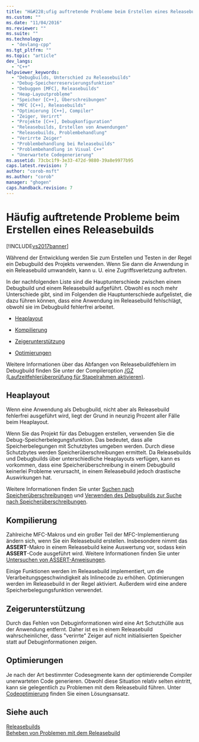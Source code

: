 ```yaml
---
title: "H&#228;ufig auftretende Probleme beim Erstellen eines Releasebuilds | Microsoft Docs"
ms.custom: ""
ms.date: "11/04/2016"
ms.reviewer: ""
ms.suite: ""
ms.technology: 
  - "devlang-cpp"
ms.tgt_pltfrm: ""
ms.topic: "article"
dev_langs: 
  - "C++"
helpviewer_keywords: 
  - "Debugbuilds, Unterschied zu Releasebuilds"
  - "Debug-Speicherreservierungsfunktion"
  - "Debuggen [MFC], Releasebuilds"
  - "Heap-Layoutprobleme"
  - "Speicher [C++], Überschreibungen"
  - "MFC [C++], Releasebuilds"
  - "Optimierung [C++], Compiler"
  - "Zeiger, Verirrt"
  - "Projekte [C++], Debugkonfiguration"
  - "Releasebuilds, Erstellen von Anwendungen"
  - "Releasebuilds, Problembehandlung"
  - "Verirrte Zeiger"
  - "Problembehandlung bei Releasebuilds"
  - "Problembehandlung in Visual C++"
  - "Unerwartete Codegenerierung"
ms.assetid: 73cbc1f9-3e33-472d-9880-39a8e9977b95
caps.latest.revision: 7
author: "corob-msft"
ms.author: "corob"
manager: "ghogen"
caps.handback.revision: 7
---
```

# H&#228;ufig auftretende Probleme beim Erstellen eines Releasebuilds
[!INCLUDE[vs2017banner](../../assembler/inline/includes/vs2017banner.md)]

Während der Entwicklung werden Sie zum Erstellen und Testen in der Regel ein Debugbuild des Projekts verwenden.  Wenn Sie dann die Anwendung in ein Releasebuild umwandeln, kann u. U. eine Zugriffsverletzung auftreten.  
  
 In der nachfolgenden Liste sind die Hauptunterschiede zwischen einem Debugbuild und einem Releasebuild aufgeführt.  Obwohl es noch mehr Unterschiede gibt, sind im Folgenden die Hauptunterschiede aufgelistet, die dazu führen können, dass eine Anwendung im Releasebuild fehlschlägt, obwohl sie im Debugbuild fehlerfrei arbeitet.  
  
-   [Heaplayout](#_core_heap_layout)  
  
-   [Kompilierung](#_core_compilation)  
  
-   [Zeigerunterstützung](#_core_pointer_support)  
  
-   [Optimierungen](#_core_optimizations)  
  
 Weitere Informationen über das Abfangen von Releasebuildfehlern im Debugbuild finden Sie unter der Compileroption [\/GZ \(Laufzeitfehlerüberprüfung für Stapelrahmen aktivieren\)](../../build/reference/gz-enable-stack-frame-run-time-error-checking.md).  
  
##  <a name="_core_heap_layout"></a> Heaplayout  
 Wenn eine Anwendung als Debugbuild, nicht aber als Releasebuild fehlerfrei ausgeführt wird, liegt der Grund in neunzig Prozent aller Fälle beim Heaplayout.  
  
 Wenn Sie das Projekt für das Debuggen erstellen, verwenden Sie die Debug\-Speicherbelegungsfunktion.  Das bedeutet, dass alle Speicherbelegungen mit Schutzbytes umgeben werden.  Durch diese Schutzbytes werden Speicherüberschreibungen ermittelt.  Da Releasebuilds und Debugbuilds über unterschiedliche Heaplayouts verfügen, kann es vorkommen, dass eine Speicherüberschreibung in einem Debugbuild keinerlei Probleme verursacht, in einem Releasebuild jedoch drastische Auswirkungen hat.  
  
 Weitere Informationen finden Sie unter [Suchen nach Speicherüberschreibungen](../../build/reference/checking-for-memory-overwrites.md) und [Verwenden des Debugbuilds zur Suche nach Speicherüberschreibungen](../../build/reference/using-the-debug-build-to-check-for-memory-overwrite.md).  
  
##  <a name="_core_compilation"></a> Kompilierung  
 Zahlreiche MFC\-Makros und ein großer Teil der MFC\-Implementierung ändern sich, wenn Sie ein Releasebuild erstellen.  Insbesondere nimmt das **ASSERT**\-Makro in einem Releasebuild keine Auswertung vor, sodass kein **ASSERT**\-Code ausgeführt wird.  Weitere Informationen finden Sie unter [Untersuchen von ASSERT\-Anweisungen](../../build/reference/using-verify-instead-of-assert.md).  
  
 Einige Funktionen werden im Releasebuild implementiert, um die Verarbeitungsgeschwindigkeit als Inlinecode zu erhöhen.  Optimierungen werden im Releasebuild in der Regel aktiviert.  Außerdem wird eine andere Speicherbelegungsfunktion verwendet.  
  
##  <a name="_core_pointer_support"></a> Zeigerunterstützung  
 Durch das Fehlen von Debuginformationen wird eine Art Schutzhülle aus der Anwendung entfernt.  Daher ist es in einem Releasebuild wahrscheinlicher, dass "verirrte" Zeiger auf nicht initialisierten Speicher statt auf Debuginformationen zeigen.  
  
##  <a name="_core_optimizations"></a> Optimierungen  
 Je nach der Art bestimmter Codesegmente kann der optimierende Compiler unerwarteten Code generieren.  Obwohl diese Situation relativ selten eintritt, kann sie gelegentlich zu Problemen mit dem Releasebuild führen.  Unter [Codeoptimierung](../../build/reference/optimizing-your-code.md) finden Sie einen Lösungsansatz.  
  
## Siehe auch  
 [Releasebuilds](../../build/reference/release-builds.md)   
 [Beheben von Problemen mit dem Releasebuild](../../build/reference/fixing-release-build-problems.md)